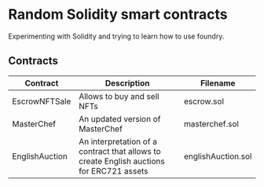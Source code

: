 # Random Solidity smart contracts

Experimenting with Solidity and trying to learn how to use foundry. 

## Contracts

| Contract | Description | Filename
| - | - | - |
| EscrowNFTSale | Allows to buy and sell NFTs | escrow.sol
| MasterChef | An updated version of MasterChef | masterchef.sol
| EnglishAuction | An interpretation of a contract that allows to create English auctions for ERC721 assets | englishAuction.sol
